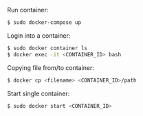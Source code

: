 Run container:
```bash
$ sudo docker-compose up
```

Login into a container:
```bash
$ sudo docker container ls
$ docker exec -it <CONTAINER_ID> bash
```

Copying file from/to container:
```bash
$ docker cp <filename> <CONTAINER_ID>/path
```

Start single container:
```bash
$ sudo docker start <CONTAINER_ID>
```
